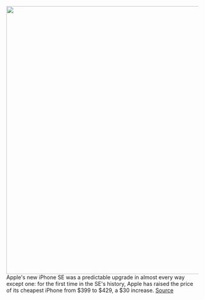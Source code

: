 <img src='https://cdn.vox-cdn.com/thumbor/fH9cu8s1y01DoDR_T_rhW_C2pjI=/0x0:1960x1198/1200x800/filters:focal(824x443:1136x755)/cdn.vox-cdn.com/uploads/chorus_image/image/70598841/Apple_new_iphone_se_black_camera_and_touch_id_04152020.0.jpg' width='700px' /><br/>
Apple's new iPhone SE was a predictable upgrade in almost every way except one: for the first time in the SE's history, Apple has raised the price of its cheapest iPhone from $399 to $429, a $30 increase.
<a href='https://www.theverge.com/2022/3/9/22968695/apple-iphone-se-price-increase-5g-tax'> Source <a/>